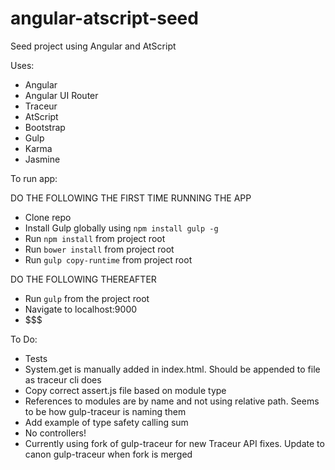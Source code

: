 angular-atscript-seed
================

Seed project using Angular and AtScript

Uses:

* Angular
* Angular UI Router
* Traceur
* AtScript
* Bootstrap
* Gulp
* Karma
* Jasmine


To run app:

DO THE FOLLOWING THE FIRST TIME RUNNING THE APP
* Clone repo
* Install Gulp globally using `npm install gulp -g`
* Run `npm install` from project root
* Run `bower install` from project root
* Run `gulp copy-runtime` from project root

DO THE FOLLOWING THEREAFTER
* Run `gulp` from the project root
* Navigate to localhost:9000
* $$$


To Do:

* Tests
* System.get is manually added in index.html.  Should be appended to file as traceur cli does
* Copy correct assert.js file based on module type
* References to modules are by name and not using relative path.  Seems to be how gulp-traceur is naming them
* Add example of type safety calling sum
* No controllers!
* Currently using fork of gulp-traceur for new Traceur API fixes.  Update to canon gulp-traceur when fork is merged
